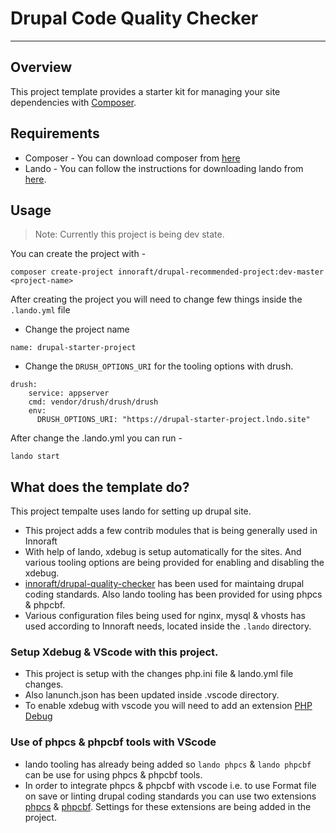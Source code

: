 # Drupal Code Quality Checker
---

## Overview

This project template provides a starter kit for managing your site dependencies with [Composer](https://getcomposer.org/).


## Requirements

- Composer - You can download composer from [here](https://getcomposer.org/download/)
- Lando - You can follow the instructions for downloading lando from [here](https://docs.lando.dev/getting-started/installation.html).

## Usage

> Note: Currently this project is being dev state.

You can create the project with -

```
composer create-project innoraft/drupal-recommended-project:dev-master <project-name>
```

After creating the project you will need to change few things inside the `.lando.yml` file

- Change the project name

```
name: drupal-starter-project
```

- Change the `DRUSH_OPTIONS_URI` for the tooling options with drush.

```
drush:
    service: appserver
    cmd: vendor/drush/drush/drush
    env:
      DRUSH_OPTIONS_URI: "https://drupal-starter-project.lndo.site"
```

After change the .lando.yml you can run - 

```
lando start
```

## What does the template do?

This project tempalte uses lando for setting up drupal site. 

- This project adds a few contrib modules that is being generally used in Innoraft
- With help of lando, xdebug is setup automatically for the sites. And various tooling options are being provided for enabling and disabling the xdebug.
- [innoraft/drupal-quality-checker](https://packagist.org/packages/innoraft/drupal-quality-checker) has been used for maintaing drupal coding standards. Also lando tooling has been provided for using phpcs & phpcbf.
- Various configuration files being used for nginx, mysql & vhosts has used according to Innoraft needs, located inside the `.lando` directory.


### Setup Xdebug & VScode with this project.

- This project is setup with the changes php.ini file & lando.yml file changes.
- Also lanunch.json has been updated inside .vscode directory.
- To enable xdebug with vscode you will need to add an extension [PHP Debug](https://marketplace.visualstudio.com/items?itemName=xdebug.php-debug)


### Use of phpcs & phpcbf tools with VScode

- lando tooling has already being added so `lando phpcs` & `lando phpcbf` can be use for using phpcs & phpcbf tools.
- In order to integrate phpcs & phpcbf with vscode i.e. to use Format file on save or linting drupal coding standards you can use two extensions [phpcs](https://marketplace.visualstudio.com/items?itemName=shevaua.phpcs) & [phpcbf](https://marketplace.visualstudio.com/items?itemName=persoderlind.vscode-phpcbf). Settings for these extensions are being added in the project.

